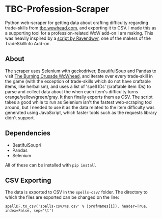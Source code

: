 # TBC-Profession-Scraper
Python web-scraper for getting data about crafting difficulty regarding trade-skills from [tbc.wowhead.com](https://tbc.wowhead.com/), and exporting it to CSV. I
made this as a supporting tool for a profession-related WoW add-on I am making. This was heavily inspired by a
[script by Ravendwyr](https://github.com/Ravendwyr/TradeSkillInfo_DataMiner), one of the makers of the TradeSkillInfo Add-on.

## About
The scraper uses Selenium with geckodriver, BeautifulSoup and Pandas to visit [The Burning Crusade WoWhead](https://tbc.wowhead.com/), and iterate over
every trade-skill in the game (with the exception of trade-skills which do not have craftable items, like herbalism), and uses a list of 'spell IDs'
(craftable item IDs) to parse and collect data about the when each item's difficulty turns orange/yellow/green/gray. It then finally exports them as CSV. 
The script takes a good while to run as Selenium isn't the fastest web-scraping tool around, but I needed to use it as the data related to the item difficulty
was generated using JavaScript, which faster tools such as the requests library didn't support.

## Dependencies

- BeatifulSoup4
- Pandas
- Selenium

All of these can be installed with ```pip install```

## CSV Exporting
The data is exported to CSV in the ```spells-csv/``` folder. The directory to which the files are exported can be changed on the line:

```spellDF.to_csv('spells-csv/%s.csv' % (profNames[i]), header=True, index=False, sep='\t')```

